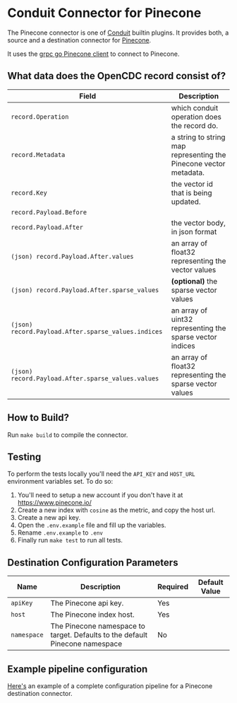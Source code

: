 # Conduit Connector for Pinecone

The Pinecone connector is one of [Conduit](https://github.com/ConduitIO/conduit) builtin plugins. It provides both, a source and a destination connector for [Pinecone](https://www.Pinecone.io/).

It uses the [grpc go Pinecone client](github.com/Pinecone-io/go-Pinecone) to connect to Pinecone.

## What data does the OpenCDC record consist of?

| Field                   | Description                                                                             |
|-------------------------|-----------------------------------------------------------------------------------------|
| `record.Operation`      | which conduit operation does the record do.                                             |
| `record.Metadata`       | a string to string map representing the Pinecone vector metadata.                       |
| `record.Key`            | the vector id that is being updated.                                                    |
| `record.Payload.Before` | <empty>                                                                                 |
| `record.Payload.After`  | the vector body, in json format             | 
| `(json) record.Payload.After.values`  | an array of float32 representing the vector values              | 
| `(json) record.Payload.After.sparse_values`  | **(optional)** the sparse vector values               | 
| `(json) record.Payload.After.sparse_values.indices`  | an array of uint32 representing the sparse vector indices              | 
| `(json) record.Payload.After.sparse_values.values`  | an array of float32 representing the sparse vector values               | 

## How to Build?

Run `make build` to compile the connector.

## Testing

To perform the tests locally you'll need the `API_KEY` and `HOST_URL` environment variables set. To do so:

1. You'll need to setup a new account if you don't have it at https://www.pinecone.io/   
2. Create a new index with `cosine` as the metric, and copy the host url.
3. Create a new api key.
4. Open the `.env.example` file and fill up the variables.
5. Rename `.env.example` to `.env`
6. Finally run `make test` to run all tests.                       

## Destination Configuration Parameters

| Name                   | Description                                                                 | Required | Default Value |
|------------------------|-----------------------------------------------------------------------------|----------|---------------|
| `apiKey`            | The Pinecone api key.                          | Yes      |               |
| `host`            | The Pinecone index host.                          | Yes      |               |
| `namespace`            | The Pinecone namespace to target. Defaults to the default Pinecone namespace                           | No      |               |

## Example pipeline configuration

[Here's](./pipeline.destination.yml) an example of a complete configuration pipeline for a Pinecone destination connector.